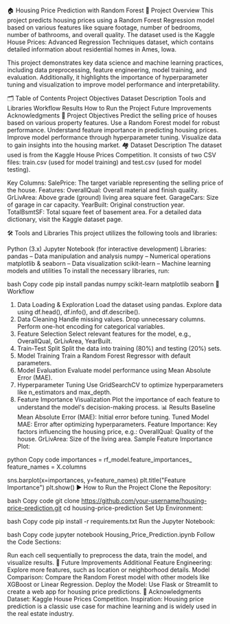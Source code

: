 🏠 Housing Price Prediction with Random Forest
📄 Project Overview
This project predicts housing prices using a Random Forest Regression model based on various features like square footage, number of bedrooms, number of bathrooms, and overall quality. The dataset used is the Kaggle House Prices: Advanced Regression Techniques dataset, which contains detailed information about residential homes in Ames, Iowa.

This project demonstrates key data science and machine learning practices, including data preprocessing, feature engineering, model training, and evaluation. Additionally, it highlights the importance of hyperparameter tuning and visualization to improve model performance and interpretability.

🗂️ Table of Contents
Project Objectives
Dataset Description
Tools and Libraries
Workflow
Results
How to Run the Project
Future Improvements
Acknowledgments
🎯 Project Objectives
Predict the selling price of houses based on various property features.
Use a Random Forest model for robust performance.
Understand feature importance in predicting housing prices.
Improve model performance through hyperparameter tuning.
Visualize data to gain insights into the housing market.
🏘️ Dataset Description
The dataset used is from the Kaggle House Prices Competition. It consists of two CSV files: train.csv (used for model training) and test.csv (used for model testing).

Key Columns:
SalePrice: The target variable representing the selling price of the house.
Features:
OverallQual: Overall material and finish quality.
GrLivArea: Above grade (ground) living area square feet.
GarageCars: Size of garage in car capacity.
YearBuilt: Original construction year.
TotalBsmtSF: Total square feet of basement area.
For a detailed data dictionary, visit the Kaggle dataset page.

🛠️ Tools and Libraries
This project utilizes the following tools and libraries:

Python (3.x)
Jupyter Notebook (for interactive development)
Libraries:
pandas – Data manipulation and analysis
numpy – Numerical operations
matplotlib & seaborn – Data visualization
scikit-learn – Machine learning models and utilities
To install the necessary libraries, run:

bash
Copy code
pip install pandas numpy scikit-learn matplotlib seaborn
🔄 Workflow
1. Data Loading & Exploration
Load the dataset using pandas.
Explore data using df.head(), df.info(), and df.describe().
2. Data Cleaning
Handle missing values.
Drop unnecessary columns.
Perform one-hot encoding for categorical variables.
3. Feature Selection
Select relevant features for the model, e.g., OverallQual, GrLivArea, YearBuilt.
4. Train-Test Split
Split the data into training (80%) and testing (20%) sets.
5. Model Training
Train a Random Forest Regressor with default parameters.
6. Model Evaluation
Evaluate model performance using Mean Absolute Error (MAE).
7. Hyperparameter Tuning
Use GridSearchCV to optimize hyperparameters like n_estimators and max_depth.
8. Feature Importance Visualization
Plot the importance of each feature to understand the model's decision-making process.
📊 Results
Baseline Mean Absolute Error (MAE): Initial error before tuning.
Tuned Model MAE: Error after optimizing hyperparameters.
Feature Importance: Key factors influencing the housing price, e.g.:
OverallQual: Quality of the house.
GrLivArea: Size of the living area.
Sample Feature Importance Plot:

python
Copy code
importances = rf_model.feature_importances_
feature_names = X.columns

sns.barplot(x=importances, y=feature_names)
plt.title("Feature Importance")
plt.show()
▶️ How to Run the Project
Clone the Repository:

bash
Copy code
git clone https://github.com/your-username/housing-price-prediction.git
cd housing-price-prediction
Set Up Environment:

bash
Copy code
pip install -r requirements.txt
Run the Jupyter Notebook:

bash
Copy code
jupyter notebook Housing_Price_Prediction.ipynb
Follow the Code Sections:

Run each cell sequentially to preprocess the data, train the model, and visualize results.
🚀 Future Improvements
Additional Feature Engineering: Explore more features, such as location or neighborhood details.
Model Comparison: Compare the Random Forest model with other models like XGBoost or Linear Regression.
Deploy the Model: Use Flask or Streamlit to create a web app for housing price predictions.
🙏 Acknowledgments
Dataset: Kaggle House Prices Competition.
Inspiration: Housing price prediction is a classic use case for machine learning and is widely used in the real estate industry.
